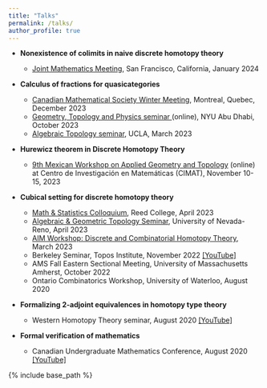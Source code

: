 ```yaml
---
title: "Talks"
permalink: /talks/
author_profile: true
---
```

- <b>Nonexistence of colimits in naive discrete homotopy theory</b>
    - <a href="https://meetings.ams.org/math/jmm2024/meetingapp.cgi/Paper/28921">Joint Mathematics Meeting</a>, San Francisco, California, January 2024
- <b>Calculus of fractions for quasicategories</b>
    - <a href="https://www2.cms.math.ca/Events/winter23/abs/ssh#dc">Canadian Mathematical Society Winter Meeting</a>, Montreal, Quebec, December 2023
    - <a href="https://nyuad.nyu.edu/en/research/faculty-labs-and-projects/cqts/events.html">Geometry, Topology and Physics seminar </a> (online), NYU Abu Dhabi, October 2023
    - <a href="https://secure.math.ucla.edu/seminars/display.php?&id=837009">Algebraic Topology seminar</a>, UCLA, March 2023
- <b>Hurewicz theorem in Discrete Homotopy Theory</b>
    - <a href="https://9mwgeometrytopology.eventos.cimat.mx/home_9atd">9th Mexican Workshop on Applied Geometry and Topology</a> (online) at Centro de Investigación en Matemáticas (CIMAT), November 10-15, 2023
- <b>Cubical setting for discrete homotopy theory</b>
    - <a href="https://events.reed.edu/event/math_statistics_colloquium_daniel_carranza_johns_hopkins_university_msri?utm_campaign=widget&utm_medium=widget&utm_source=Events+Calendar">Math & Statistics Colloquium</a>, Reed College, April 2023
    - <a href="https://www.unr.edu/math/about-the-department/colloquium">Algebraic & Geometric Topology Seminar</a>, University of Nevada-Reno, April 2023
    - <a href="https://aimath.org/pastworkshops/combhomotop.html">AIM Workshop: Discrete and Combinatorial Homotopy Theory</a>, March 2023
    - Berkeley Seminar, Topos Institute, November 2022 <a href="https://youtu.be/Ns1NBLMddps">[YouTube]</a>
    - AMS Fall Eastern Sectional Meeting, University of Massachusetts Amherst, October 2022
    - Ontario Combinatorics Workshop, University of Waterloo, August 2020
- <b>Formalizing 2-adjoint equivalences in homotopy type theory</b>
    - Western Homotopy Theory seminar, August 2020 <a href="https://youtu.be/BIqhGYoo_PU">[YouTube]</a>

- <b>Formal verification of mathematics</b>
   - Canadian Undergraduate Mathematics Conference, August 2020 <a href="https://youtu.be/LCW682zcEVs">[YouTube]</a>

<!--
		
			April 2023
			<td align="left">
				<b> Cubical setting for discrete homotopy theory </b> <br>
				Math & Statistics Colloquium <br>
				Reed College
			</td>
		</tr>
		<tr>
			<td align="right" valign="top">April 2023</td>
			<td align="left">
				<b> Cubical setting for discrete homotopy theory </b> <br>
				Algebraic & Geometric Topology Seminar <br>
				University of Nevada, Reno
			</td>
	</tr>
		<tr>
			<td align="right" valign="top">March 2023</td>
			<td align="left">
				<b> Cubical setting for discrete homotopy theory </b> <br>
				AIM Workshop: Discrete and Combinatorial Homotopy Theory
			</td>
		</tr>
		<tr>
			<td align="right" valign="top">March 2023</td>
			<td align="left">
				<b> Higher-dimensional calculus of fractions </b> <br>
				Algebraic Topology Seminar <br>
				UCLA
			</td>
		</tr>
		<tr>
			<td align="right" valign="top">November 2022</td>
			<td align="left">
				<b> Cubical setting for discrete homotopy theory </b> <br>
				Berkeley Seminar <br>
				[<a href="https://youtu.be/Ns1NBLMddps">youtube</a>] <br>
				Topos Institute
			</td>
		</tr>
		<tr>
			<td align="right" valign="top">October 2022</td>
			<td align="left">
				<b> Cubical setting for discrete homotopy theory </b> <br>
				AMS Fall Eastern Sectional Meeting <br>
				University of Massachusetts Amherst
		</td>
	</tr>
		<tr>
			<td align="right" valign="top">May 2022</td>
			<td align="left">
				<b> Cubical setting for discrete homotopy theory </b> <br>
				Ontario Combinatorics Workshop <br>
				[<a href="talks/CubicalGraphs-Carranza-OntarioCombinatorics26.pdf">slides</a>] <br>
				University of Waterloo
			</td>
		</tr>
		<tr>
			<td align="right" valign="top">August 2020</td>
			<td align="left">
				<b>Formal verification of mathematics</b> <br>
				Canadian Undergradute Mathematics Conference <br>
				[<a href="https://youtu.be/LCW682zcEVs">youtube</a>] <br>
				University of Western Ontario
			</td>
		</tr>
		<tr>
			<td align="right" valign="top">August 2020</td>
			<td align="left">
				<b>Formalizing 2-adjoint equivalences <br> in homotopy type theory</b> <br>
				Western Homotopy Theory Seminar <br>
				[<a href="https://youtu.be/BIqhGYoo_PU">youtube</a>] <br>
				University of Western Ontario
			</td>
		#</tr>
	</table>
-->
{% include base_path %}
